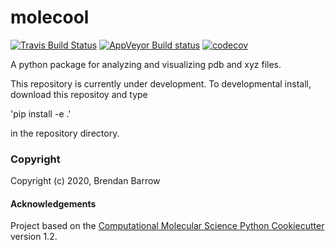 molecool
==============================
[//]: # (Badges)
[![Travis Build Status](https://travis-ci.com/REPLACE_WITH_OWNER_ACCOUNT/molecool.svg?branch=master)](https://travis-ci.com/REPLACE_WITH_OWNER_ACCOUNT/molecool)
[![AppVeyor Build status](https://ci.appveyor.com/api/projects/status/REPLACE_WITH_APPVEYOR_LINK/branch/master?svg=true)](https://ci.appveyor.com/project/REPLACE_WITH_OWNER_ACCOUNT/molecool/branch/master)
[![codecov](https://codecov.io/gh/REPLACE_WITH_OWNER_ACCOUNT/molecool/branch/master/graph/badge.svg)](https://codecov.io/gh/REPLACE_WITH_OWNER_ACCOUNT/molecool/branch/master)

A python package for analyzing and visualizing pdb and xyz files.

This repository is currently under development. To developmental install, download this repositoy and type

'pip install -e .'

in the repository directory.

### Copyright

Copyright (c) 2020, Brendan Barrow


#### Acknowledgements
 
Project based on the 
[Computational Molecular Science Python Cookiecutter](https://github.com/molssi/cookiecutter-cms) version 1.2.
